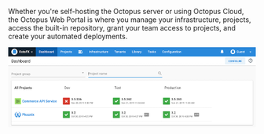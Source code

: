 Whether you're self-hosting the Octopus server or using Octopus Cloud, the Octopus Web Portal is where you manage your infrastructure, projects, access the built-in repository, grant your team access to projects, and create your automated deployments.

![Octopus Dashboard](/docs/shared-content/concepts/images/dashboard.png)
